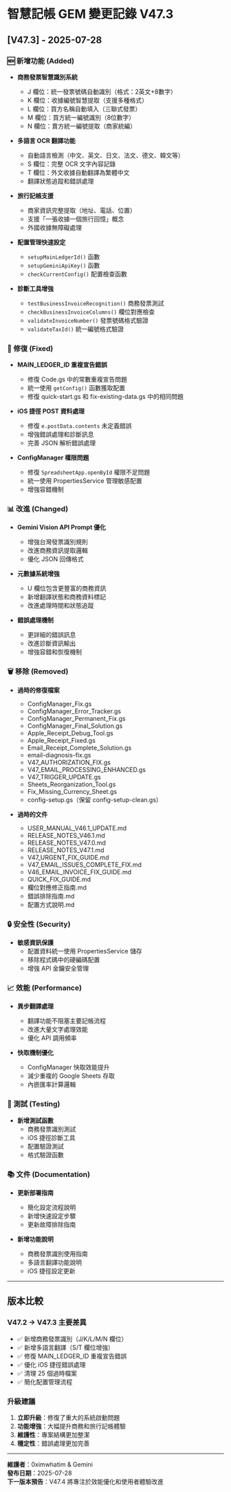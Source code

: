 # 智慧記帳 GEM 變更記錄 V47.3

## [V47.3] - 2025-07-28

### 🆕 新增功能 (Added)
- **商務發票智慧識別系統**
  - J 欄位：統一發票號碼自動識別（格式：2英文+8數字）
  - K 欄位：收據編號智慧提取（支援多種格式）
  - L 欄位：買方名稱自動填入（三聯式發票）
  - M 欄位：買方統一編號識別（8位數字）
  - N 欄位：賣方統一編號提取（商家統編）

- **多語言 OCR 翻譯功能**
  - 自動語言檢測（中文、英文、日文、法文、德文、韓文等）
  - S 欄位：完整 OCR 文字內容記錄
  - T 欄位：外文收據自動翻譯為繁體中文
  - 翻譯狀態追蹤和錯誤處理

- **旅行記帳支援**
  - 商家資訊完整提取（地址、電話、位置）
  - 支援「一張收據一個旅行回憶」概念
  - 外國收據無障礙處理

- **配置管理快速設定**
  - `setupMainLedgerId()` 函數
  - `setupGeminiApiKey()` 函數
  - `checkCurrentConfig()` 配置檢查函數

- **診斷工具增強**
  - `testBusinessInvoiceRecognition()` 商務發票測試
  - `checkBusinessInvoiceColumns()` 欄位對應檢查
  - `validateInvoiceNumber()` 發票號碼格式驗證
  - `validateTaxId()` 統一編號格式驗證

### 🔧 修復 (Fixed)
- **MAIN_LEDGER_ID 重複宣告錯誤**
  - 修復 Code.gs 中的常數重複宣告問題
  - 統一使用 `getConfig()` 函數獲取配置
  - 修復 quick-start.gs 和 fix-existing-data.gs 中的相同問題

- **iOS 捷徑 POST 資料處理**
  - 修復 `e.postData.contents` 未定義錯誤
  - 增強錯誤處理和診斷訊息
  - 完善 JSON 解析錯誤處理

- **ConfigManager 權限問題**
  - 修復 `SpreadsheetApp.openById` 權限不足問題
  - 統一使用 PropertiesService 管理敏感配置
  - 增強容錯機制

### 📊 改進 (Changed)
- **Gemini Vision API Prompt 優化**
  - 增強台灣發票識別規則
  - 改進商務資訊提取邏輯
  - 優化 JSON 回傳格式

- **元數據系統增強**
  - U 欄位包含更豐富的商務資訊
  - 新增翻譯狀態和商務資料標記
  - 改進處理時間和狀態追蹤

- **錯誤處理機制**
  - 更詳細的錯誤訊息
  - 改進診斷資訊輸出
  - 增強容錯和恢復機制

### 🗑️ 移除 (Removed)
- **過時的修復檔案**
  - ConfigManager_Fix.gs
  - ConfigManager_Error_Tracker.gs
  - ConfigManager_Permanent_Fix.gs
  - ConfigManager_Final_Solution.gs
  - Apple_Receipt_Debug_Tool.gs
  - Apple_Receipt_Fixed.gs
  - Email_Receipt_Complete_Solution.gs
  - email-diagnosis-fix.gs
  - V47_AUTHORIZATION_FIX.gs
  - V47_EMAIL_PROCESSING_ENHANCED.gs
  - V47_TRIGGER_UPDATE.gs
  - Sheets_Reorganization_Tool.gs
  - Fix_Missing_Currency_Sheet.gs
  - config-setup.gs（保留 config-setup-clean.gs）

- **過時的文件**
  - USER_MANUAL_V46.1_UPDATE.md
  - RELEASE_NOTES_V46.1.md
  - RELEASE_NOTES_V47.0.md
  - RELEASE_NOTES_V47.1.md
  - V47_URGENT_FIX_GUIDE.md
  - V47_EMAIL_ISSUES_COMPLETE_FIX.md
  - V46_EMAIL_INVOICE_FIX_GUIDE.md
  - QUICK_FIX_GUIDE.md
  - 欄位對應修正指南.md
  - 錯誤排除指南.md
  - 配置方式說明.md

### 🔒 安全性 (Security)
- **敏感資訊保護**
  - 配置資料統一使用 PropertiesService 儲存
  - 移除程式碼中的硬編碼配置
  - 增強 API 金鑰安全管理

### 📈 效能 (Performance)
- **異步翻譯處理**
  - 翻譯功能不阻塞主要記帳流程
  - 改進大量文字處理效能
  - 優化 API 調用頻率

- **快取機制優化**
  - ConfigManager 快取效能提升
  - 減少重複的 Google Sheets 存取
  - 內嵌匯率計算邏輯

### 🧪 測試 (Testing)
- **新增測試函數**
  - 商務發票識別測試
  - iOS 捷徑診斷工具
  - 配置驗證測試
  - 格式驗證函數

### 📚 文件 (Documentation)
- **更新部署指南**
  - 簡化設定流程說明
  - 新增快速設定步驟
  - 更新故障排除指南

- **新增功能說明**
  - 商務發票識別使用指南
  - 多語言翻譯功能說明
  - iOS 捷徑設定更新

---

## 版本比較

### V47.2 → V47.3 主要差異
- ✅ 新增商務發票識別（J/K/L/M/N 欄位）
- ✅ 新增多語言翻譯（S/T 欄位增強）
- ✅ 修復 MAIN_LEDGER_ID 重複宣告錯誤
- ✅ 優化 iOS 捷徑錯誤處理
- ✅ 清理 25 個過時檔案
- ✅ 簡化配置管理流程

### 升級建議
1. **立即升級**：修復了重大的系統啟動問題
2. **功能增強**：大幅提升商務和旅行記帳體驗
3. **維護性**：專案結構更加整潔
4. **穩定性**：錯誤處理更加完善

---

**維護者**：0ximwhatim & Gemini  
**發布日期**：2025-07-28  
**下一版本預告**：V47.4 將專注於效能優化和使用者體驗改進